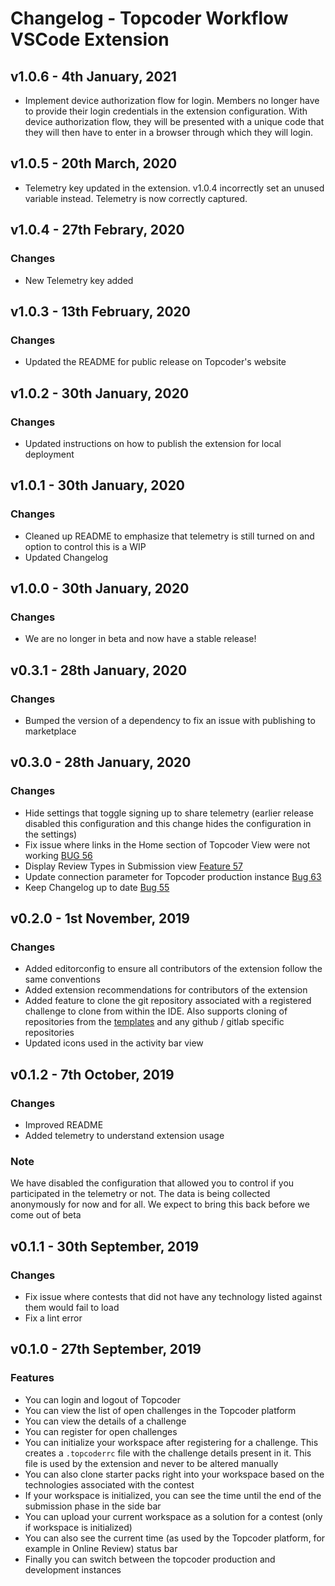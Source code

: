 # Changelog - Topcoder Workflow VSCode Extension

## v1.0.6 - 4th January, 2021

- Implement device authorization flow for login. Members no longer have to provide their login credentials in the extension configuration. With device authorization flow, they will be presented with a unique code that they will then have to enter in a browser through which they will login.

## v1.0.5 - 20th March, 2020

- Telemetry key updated in the extension. v1.0.4 incorrectly set an unused variable instead. Telemetry is now correctly captured.

## v1.0.4 - 27th Febrary, 2020

### Changes

- New Telemetry key added

## v1.0.3 - 13th February, 2020

### Changes

- Updated the README for public release on Topcoder's website

## v1.0.2 - 30th January, 2020

### Changes

- Updated instructions on how to publish the extension for local deployment

## v1.0.1 - 30th January, 2020

### Changes

- Cleaned up README to emphasize that telemetry is still turned on and option to control this is a WIP
- Updated Changelog

## v1.0.0 - 30th January, 2020

### Changes

- We are no longer in beta and now have a stable release!

## v0.3.1 - 28th January, 2020

### Changes

- Bumped the version of a dependency to fix an issue with publishing to marketplace

## v0.3.0 - 28th January, 2020

### Changes

- Hide settings that toggle signing up to share telemetry (earlier release disabled this configuration and this change hides the configuration in the settings)
- Fix issue where links in the Home section of Topcoder View were not working [BUG 56](https://github.com/topcoder-platform/ide-ext-vscode/issues/56)
- Display Review Types in Submission view [Feature 57](https://github.com/topcoder-platform/ide-ext-vscode/issues/57)
- Update connection parameter for Topcoder production instance [Bug 63](https://github.com/topcoder-platform/ide-ext-vscode/issues/63)
- Keep Changelog up to date [Bug 55](https://github.com/topcoder-platform/ide-ext-vscode/issues/55)

## v0.2.0 - 1st November, 2019

### Changes

- Added editorconfig to ensure all contributors of the extension follow the same conventions
- Added extension recommendations for contributors of the extension
- Added feature to clone the git repository associated with a registered challenge to clone from within the IDE. Also supports cloning of repositories from the [templates](https://github.com/topcoder-platform-templates) and any github / gitlab specific repositories
- Updated icons used in the activity bar view

## v0.1.2 - 7th October, 2019

### Changes

- Improved README
- Added telemetry to understand extension usage

### Note

We have disabled the configuration that allowed you to control if you participated in the telemetry or not. The data is being collected anonymously for now and for all. We expect to bring this back before we come out of beta

## v0.1.1 - 30th September, 2019

### Changes

- Fix issue where contests that did not have any technology listed against them would fail to load
- Fix a lint error

## v0.1.0 - 27th September, 2019

### Features

- You can login and logout of Topcoder
- You can view the list of open challenges in the Topcoder platform
- You can view the details of a challenge
- You can register for open challenges
- You can initialize your workspace after registering for a challenge. This creates a `.topcoderrc` file with the challenge details present in it. This file is used by the extension and never to be altered manually
- You can also clone starter packs right into your workspace based on the technologies associated with the contest
- If your workspace is initialized, you can see the time until the end of the submission phase in the side bar
- You can upload your current workspace as a solution for a contest (only if workspace is initialized)
- You can also see the current time (as used by the Topcoder platform, for example in Online Review) status bar
- Finally you can switch between the topcoder production and development instances
